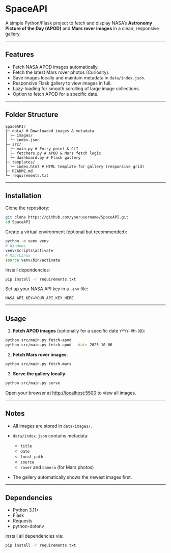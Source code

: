 # SpaceAPI

A simple Python/Flask project to fetch and display NASA’s **Astronomy Picture of the Day (APOD)** and **Mars rover images** in a clean, responsive gallery.

---

## Features

* Fetch NASA APOD images automatically.
* Fetch the latest Mars rover photos (Curiosity).
* Save images locally and maintain metadata in `data/index.json`.
* Responsive Flask gallery to view images in full.
* Lazy-loading for smooth scrolling of large image collections.
* Option to fetch APOD for a specific date.

---

## Folder Structure

```
SpaceAPI/
├─ data/ # Downloaded images & metadata
│ ├─ images/
│ └─ index.json
├─ src/
│ ├─ main.py # Entry point & CLI
│ ├─ fetchers.py # APOD & Mars fetch logic
│ └─ dashboard.py # Flask gallery
├─ templates/
│ └─ index.html # HTML template for gallery (responsive grid)
├─ README.md
└─ requirements.txt
```

---

## Installation

Clone the repository:

```bash
git clone https://github.com/yourusername/SpaceAPI.git
cd SpaceAPI
```

Create a virtual environment (optional but recommended):

```bash
python -m venv venv
# Windows
venv\Scripts\activate
# Mac/Linux
source venv/bin/activate
```

Install dependencies:

```bash
pip install -r requirements.txt
```

Set up your NASA API key in a `.env` file:

```
NASA_API_KEY=YOUR_API_KEY_HERE
```

---

## Usage

1. **Fetch APOD images** (optionally for a specific date `YYYY-MM-DD`):

```bash
python src/main.py fetch-apod
python src/main.py fetch-apod --date 2025-10-06
```

2. **Fetch Mars rover images**:

```bash
python src/main.py fetch-mars
```

3. **Serve the gallery locally**:

```bash
python src/main.py serve
```

Open your browser at [http://localhost:5500](http://localhost:5500) to view all images.

---

## Notes

* All images are stored in `data/images/`.
* `data/index.json` contains metadata:

  * `title`
  * `date`
  * `local_path`
  * `source`
  * `rover` and `camera` (for Mars photos)
* The gallery automatically shows the newest images first.

---

## Dependencies

* Python 3.11+
* Flask
* Requests
* python-dotenv

Install all dependencies via:

```bash
pip install -r requirements.txt
```
